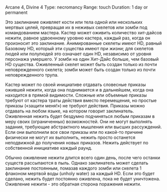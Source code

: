 Arcane 4, Divine 4
Type: necromancy
Range: touch
Duration: 1 day or permanent

Это заклинание оживляет кости или тела одной или нескольких мертвых целей, превращая их в неживых скелетов или зомби под командованием мастера. Кастер может оживить количество хит-дайсов нежити, равное удвоенному уровню кастера, каждый раз, когда он произносит это заклинание. Анимированные скелеты имеют HD, равный Базовому HD, который эти существа имеют при жизни; для скелетов людей или полулюдей это означает один HD, независимо от уровня персонажа умершего. У зомби на один Хит-Дайс больше, чем базовый HD существа. Оживленный скелет может быть создан только из почти неповрежденного скелета; зомби может быть создан только из почти неповрежденного трупа.

Кастер может по своей инициативе отдавать словесные приказы ожившей нежити, когда она поднимается и в дальнейшем, когда она находится в прямой видимости. Сложные или объемные приказы требуют от кастера траты действия вместо перемещения, но простые приказы («защити меня!») не требуют действия. Приказы можно отдавать на любом языке, на котором говорит заклинатель. Оживленная нежить будет бездумно подчиняться любым приказам в меру своих (ограниченных) возможностей. Они не могут выполнять задания, требующие абстрактного мышления или высших рассуждений. Если они выполнили все свои приказы или по какой-то причине физически не могут их выполнить, нежить просто останется неподвижной до получения новых приказов. Нежить действует по собственной инициативе каждый раунд.

Обычно оживление нежити длится всего один день, после чего останки существ рассыпаются в пыль. Однако заклинатель может сделать заклинание постоянным, помазав каждого зомби или скелета 1 флаконом мертвой воды (unholy water) за каждый HD. Если это будет сделано, нежить будет постоянно оживлена, пока не будет уничтожена. Оживление нежити - это обратная сторона поражения нежити.

